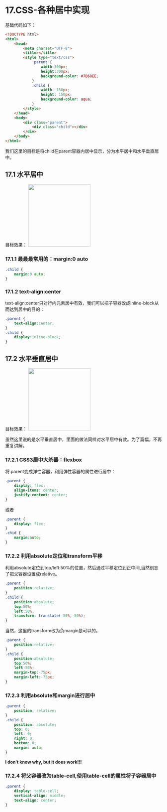 # 17.CSS-各种居中实现

基础代码如下：

```html
<!DOCTYPE html>
<html>
	<head>
		<meta charset="UTF-8">
		<title></title>
		<style type="text/css">
			.parent {
				width:300px;
				height:300px;
				background-color: #7B68EE;
			}
			.child {
				width: 150px;
				height: 150px;
				background-color: aqua;
			}
		</style>
	</head>
	<body>
		<div class="parent">
			<div class="child"></div>
		</div>
	</body>
</html>
```

我们这里的目标是将child在parent容器内居中显示，分为水平居中和水平垂直居中。

## 17.1 水平居中

目标效果：
<image src="images/center.png" width=200 height=200 />

### 17.1.1 最最最常用的：margin:0 auto

```css
.child {
	margin:0 auto;
}
```

### 17.1.2 text-align:center

text-align:center只对行内元素居中有效，我们可以把子容器改成inline-block从而达到居中的目的：

```css
.parent {
	text-align:center;
}
.child {
	display:inline-block;
}
```

## 17.2 水平垂直居中

目标效果：
<image src="images/center-middle.png" width=200 height=200/>

虽然这里说的是水平垂直居中，里面的做法同样对水平居中有效。为了篇幅，不再重复讲解。

### 17.2.1 CSS3居中大杀器：flexbox

将.parent变成弹性容器，利用弹性容器的属性进行居中：

```css
.parent {
	display: flex;
	align-items: center;
	justify-content: center;
}
```

或者
```css
.parent {
	display: flex;
}
.chid {
	margin:auto;
}
```

### 17.2.2 利用absolute定位和transform平移

利用absolute定位到top/left:50%的位置，然后通过平移定位到正中间,当然别忘了把父容器设置成relative。

```css
.parent {
	position:relative;
}
.child {
	position:absolute;
	top:50%;
	left:50%;
	transform: translate(-50%,-50%);
}
```

当然，这里的transform改为负margin是可以的。

```css
.parent {
	position:relative;
}
.child {
	position:absolute;
	top:50%;
	left:50%;
	margin-top:-75px;
	margin-left:-75px;
}
```

### 17.2.3 利用absolute和margin进行居中

```css
.parent {
	position: relative;
}
.child {
	position: absolute;
	top: 0;
	left: 0;
	right: 0;
	bottom: 0;
	margin: auto;
}
```
**I don't know why, but it does work!!!**


### 17.2.4 将父容器改为table-cell,使用table-cell的属性将子容器居中

```css
.parent {
	display: table-cell;
	vertical-align: middle;
	text-align: center;
}
```



